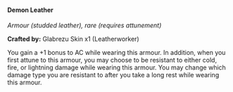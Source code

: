 #### Demon Leather
_Armour (studded leather), rare (requires attunement)_

**Crafted by:** Glabrezu Skin x1 (Leatherworker)

You gain a +1 bonus to AC while wearing this armour. In addition, when you first attune to this armour, you may choose to be resistant to either cold, fire, or lightning damage while wearing this armour. You may change which damage type you are resistant to after you take a long rest while wearing this armour.
